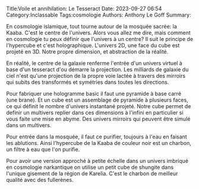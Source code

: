 Title:Voile et annihilation: Le Tesseract
Date: 2023-09-27 06:54
Category:Inclassable
Tags:cosmologie
Authors: Anthony Le Goff
Summary:

En cosmologie islamique, tout tourne autour de la mosquée sacrée: la Kaaba. C'est le centre de l'univers. Alors vous allez me dire, mais comment en cosmologie tu peux définir que l'univers à un centre? Il suit le principe de l'hypercube et c'est holographique. L'univers 2D, une face du cube est projeté en 3D. Notre propre dimension, et abstraction de la réalité.

En réalité, le centre de la galaxie renferme l'entrée d'un univers virtuel à base d'un tesseract d'ou démarre la projection. Les milliards de galaxie du ciel n'est qu'une projection de la propre voie lactée à travers des mirroirs qui subits des transformés et symétries dans toutes les directions.

Pour fabriquer une hologramme basic il faut une pyramide à base carré (une brane). Et un cube est un assemblage de pyramide à plusieurs faces, ce qui définit le nombre d'univers instantané projeté. Notre cube permet de definir un multivers replier dans ces dimensions à l'infini en particulier si vous faite une mise en abyme. Des univers mirroirs qui peuvent être simulé dans un multivers. 

Pour entrée dans la mosquée, il faut ce purifier, toujours à l'eau en faisant les ablutions. Ainsi l'hypercube de la Kaaba de couleur noir est un charbon, un filtre à eau que l'on purifie. 

Pour avoir une version approché à petite échelle dans un univers imbriqué en cosmologie narkantique on utilise un petit cube de shungite dans l'unique gisement de la région de Karelia. C'est le charbon de meilleur qualité avec des fullerènes. 

